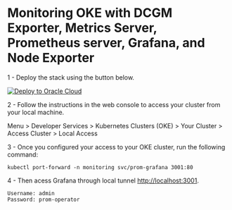 # Monitoring OKE with DCGM Exporter, Metrics Server, Prometheus server, Grafana, and Node Exporter

1 - Deploy the stack using the button below.

[![Deploy to Oracle Cloud](https://oci-resourcemanager-plugin.plugins.oci.oraclecloud.com/latest/deploy-to-oracle-cloud.svg)](https://cloud.oracle.com/resourcemanager/stacks/create?zipUrl=https://github.com/OguzPastirmaci/oke-monitoring-stack/releases/download/24.9.1/24.9.1.zip)

2 - Follow the instructions in the web console to access your cluster from your local machine.

Menu > Developer Services > Kubernetes Clusters (OKE) > Your Cluster > Access Cluster > Local Access

3 - Once you configured your access to your OKE cluster, run the following command:

```shell
kubectl port-forward -n monitoring svc/prom-grafana 3001:80
```

4 - Then acess Grafana through local tunnel [http://localhost:3001](http://localhost:3001).

```
Username: admin
Password: prom-operator
```